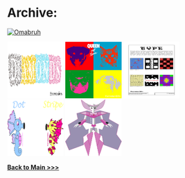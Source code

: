 # Archive: 
[<img src="images/omahbruh.png" alt="Omabruh" height="130" width="130" onContextMenu="return false;"/>](details/omabruh.md)

<img src="images/negativespace.png" alt="negativespace" width="130" height="130"
 onContextMenu="return false;">
<img src="images/animalalbum.png" alt="animalalbum" width="130" height="130"
 onContextMenu="return false;"/>
<img src="images/typedesign.jpg" alt="typedesign" width="130" height="130"
 onContextMenu="return false;"/>
<img src="images/seahorses.png" alt="seahorses" width="130" height="130"
 onContextMenu="return false;"/>
<img src="images/Harxol.png" alt="Harxol" width="130" height="130"
 onContextMenu="return false;"/>

**[Back to Main >>>](https://arrowarchive.github.io/The-Arrowarchive/index)**
